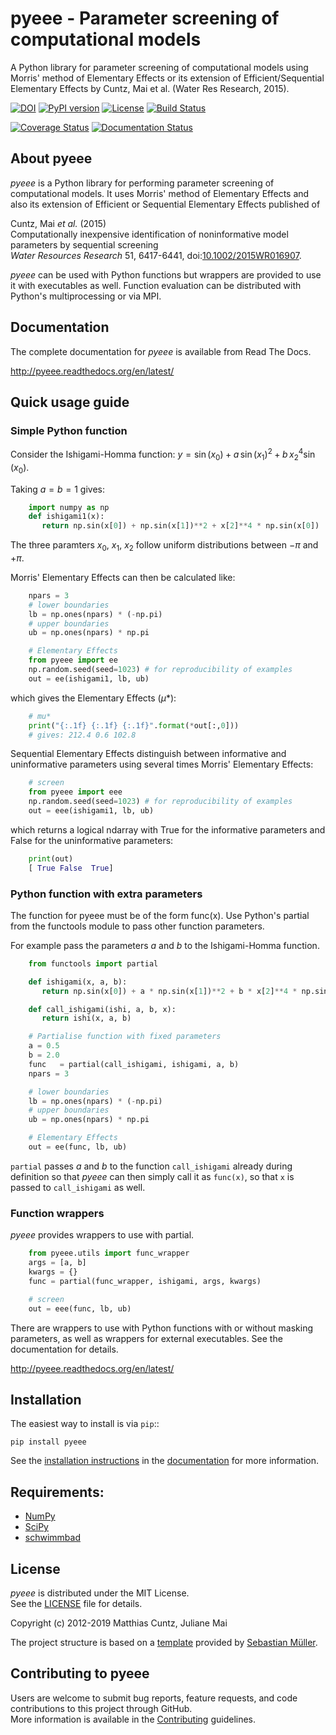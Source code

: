 # pyeee - Parameter screening of computational models
<!-- pandoc -f gfm -o README.html -t html README.md -->

A Python library for parameter screening of computational models
using Morris' method of Elementary Effects or its extension of
Efficient/Sequential Elementary Effects by Cuntz, Mai et al. (Water
Res Research, 2015).

[![DOI](https://zenodo.org/badge/233405522.svg)](https://zenodo.org/badge/latestdoi/233405522)
[![PyPI version](https://badge.fury.io/py/pyeee.svg)](https://badge.fury.io/py/pyeee)
[![License](http://img.shields.io/badge/license-MIT-blue.svg?style=flat)](https://github.com/mcuntz/pyeee/blob/master/LICENSE)
[![Build Status](https://travis-ci.org/mcuntz/pyeee.svg?branch=master)](https://travis-ci.org/mcuntz/pyeee)
<!-- [![Build status](https://ci.appveyor.com/api/projects/status/bc57psfpa0676i4d/branch/master?svg=true)](https://ci.appveyor.com/project/mcuntz/pyeee) -->
[![Coverage Status](https://coveralls.io/repos/github/mcuntz/pyeee/badge.svg?branch=master)](https://coveralls.io/github/mcuntz/pyeee?branch=master)
[![Documentation Status](https://readthedocs.org/projects/pyeee/badge/?version=latest)](https://pyeee.readthedocs.io/en/latest/?badge=latest)

## About pyeee

*pyeee* is a Python library for performing parameter screening of
computational models. It uses Morris' method of  Elementary Effects
and also its extension of Efficient or Sequential Elementary Effects published of

Cuntz, Mai *et al.* (2015)  
  Computationally inexpensive identification of noninformative model
parameters by sequential screening  
  *Water Resources Research* 51, 6417-6441,
 doi:[10.1002/2015WR016907](http://doi.org/10.1002/2015WR016907).

*pyeee* can be used with Python functions but wrappers are provided
to use it with executables as well. Function evaluation can be
distributed with Python's multiprocessing or via MPI.


## Documentation

The complete documentation for *pyeee* is available from Read The Docs.

   http://pyeee.readthedocs.org/en/latest/


## Quick usage guide

### Simple Python function

Consider the Ishigami-Homma function: $y = \sin(x_0) + a\,\sin(x_1)^2 + b\,x_2^4\sin(x_0)$.

Taking $a = b = 1$ gives:

```python
	import numpy as np
	def ishigami1(x):
	   return np.sin(x[0]) + np.sin(x[1])**2 + x[2]**4 * np.sin(x[0])
```

The three paramters $x_0$, $x_1$, $x_2$ follow uniform distributions between $-\pi$ and $+\pi$.

Morris' Elementary Effects can then be calculated like:

```python
	npars = 3
	# lower boundaries
	lb = np.ones(npars) * (-np.pi)
	# upper boundaries
	ub = np.ones(npars) * np.pi

    # Elementary Effects
	from pyeee import ee
    np.random.seed(seed=1023) # for reproducibility of examples
	out = ee(ishigami1, lb, ub)
```

which gives the Elementary Effects ($\mu*$):

```python
    # mu*
    print("{:.1f} {:.1f} {:.1f}".format(*out[:,0]))
    # gives: 212.4 0.6 102.8
```

Sequential Elementary Effects distinguish between informative and
uninformative parameters using several times Morris' Elementary Effects:

```python
	# screen
	from pyeee import eee
    np.random.seed(seed=1023) # for reproducibility of examples
	out = eee(ishigami1, lb, ub)
```

which returns a logical ndarray with True for the informative
parameters and False for the uninformative parameters:

```python
    print(out)
    [ True False  True]
```

### Python function with extra parameters

The function for pyeee must be of the form func(x). Use Python's
partial from the functools module to pass other function parameters.

For example pass the parameters $a$ and $b$ to the Ishigami-Homma function.

```python
	from functools import partial

	def ishigami(x, a, b):
	   return np.sin(x[0]) + a * np.sin(x[1])**2 + b * x[2]**4 * np.sin(x[0])

	def call_ishigami(ishi, a, b, x):
	   return ishi(x, a, b)

	# Partialise function with fixed parameters
	a = 0.5
	b = 2.0
	func   = partial(call_ishigami, ishigami, a, b)
	npars = 3

	# lower boundaries
	lb = np.ones(npars) * (-np.pi)
	# upper boundaries
	ub = np.ones(npars) * np.pi

    # Elementary Effects
	out = ee(func, lb, ub)
```

`partial` passes $a$ and $b$ to the
function `call_ishigami` already during definition so that *pyeee*
can then simply call it as `func(x)`, so that `x` is passed to
`call_ishigami` as well.


### Function wrappers

*pyeee* provides wrappers to use with partial.

```python
	from pyeee.utils import func_wrapper
	args = [a, b]
	kwargs = {}
	func = partial(func_wrapper, ishigami, args, kwargs)

	# screen
	out = eee(func, lb, ub)
```

There are wrappers to use with Python functions with or without
masking parameters, as well as wrappers for external executables. See the
documentation for details.

   http://pyeee.readthedocs.org/en/latest/


## Installation

The easiest way to install is via `pip`::

    pip install pyeee

See the [installation instructions](http://pyeee.readthedocs.io/en/latest/install.html) in the
[documentation](http://pyeee.readthedocs.io) for more information.


## Requirements:

- [NumPy](https://www.numpy.org)
- [SciPy](https://www.scipy.org/scipylib)
- [schwimmbad](https://github.com/adrn/schwimmbad)


## License

*pyeee* is distributed under the MIT License.  
See the [LICENSE](https://github.com/mcuntz/pyeee/LICENSE) file for details.

Copyright (c) 2012-2019 Matthias Cuntz, Juliane Mai

The project structure is based on a [template](https://github.com/MuellerSeb/template) provided by [Sebastian Müller](https://github.com/MuellerSeb).

## Contributing to pyeee

Users are welcome to submit bug reports, feature requests, and code
contributions to this project through GitHub.  
More information is available in the
[Contributing](http://pyeee.readthedocs.org/en/latest/contributing.html)
guidelines.
